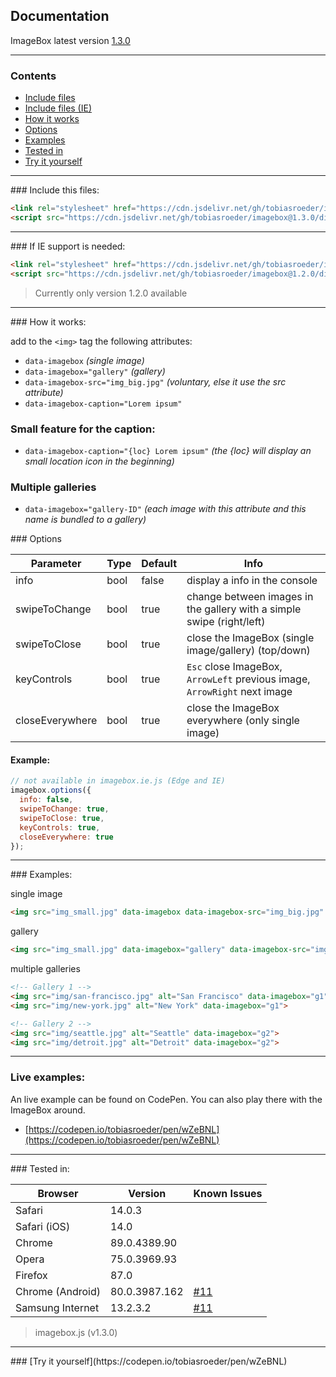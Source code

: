 ## Documentation

ImageBox latest version [1.3.0](https://github.com/tobiasroeder/imagebox/releases/tag/1.3.0)

***

### Contents

- [Include files](#include)
- [Include files (IE)](#include-ie)
- [How it works](#how-it-works)
- [Options](#options)
- [Examples](#examples)
- [Tested in](#tested-in)
- [Try it yourself](#try-out)

***

<div id="include"></div>
### Include this files:

```html
<link rel="stylesheet" href="https://cdn.jsdelivr.net/gh/tobiasroeder/imagebox@1.3.0/dist/imagebox.min.css">
<script src="https://cdn.jsdelivr.net/gh/tobiasroeder/imagebox@1.3.0/dist/imagebox.min.js"></script>
```
***

<div id="include-ie"></div>
### If IE support is needed:

```html
<link rel="stylesheet" href="https://cdn.jsdelivr.net/gh/tobiasroeder/imagebox@1.2.0/dist/imagebox.min.css">
<script src="https://cdn.jsdelivr.net/gh/tobiasroeder/imagebox@1.2.0/dist/imagebox.ie.min.js"></script>
```
> Currently only version 1.2.0 available

***

<div id="how-it-works"></div>
### How it works:

add to the `<img>` tag the following attributes:

- `data-imagebox` _(single image)_
- `data-imagebox="gallery"` _(gallery)_
- `data-imagebox-src="img_big.jpg"` _(voluntary, else it use the src attribute)_
- `data-imagebox-caption="Lorem ipsum"`

### Small feature for the caption:

- `data-imagebox-caption="{loc} Lorem ipsum"` _(the {loc} will display an small location icon in the beginning)_

### Multiple galleries

- `data-imagebox="gallery-ID"` _(each image with this attribute and this name is bundled to a gallery)_

<div id="options"></div>
### Options

Parameter | Type | Default | Info
--- | --- | --- | ---
info | bool | false | display a info in the console
swipeToChange | bool | true | change between images in the gallery with a simple swipe (right/left)
swipeToClose | bool | true | close the ImageBox (single image/gallery) (top/down)
keyControls | bool | true | `Esc` close ImageBox, `ArrowLeft` previous image, `ArrowRight` next image
closeEverywhere | bool | true | close the ImageBox everywhere (only single image)

#### Example:

```javascript
// not available in imagebox.ie.js (Edge and IE)
imagebox.options({
  info: false,
  swipeToChange: true,
  swipeToClose: true,
  keyControls: true,
  closeEverywhere: true
});
```

***

<div id="examples"></div>
### Examples:

single image

```html
<img src="img_small.jpg" data-imagebox data-imagebox-src="img_big.jpg" data-imagebox-caption="Lorem ipsum">
```

gallery

```html
<img src="img_small.jpg" data-imagebox="gallery" data-imagebox-src="img_big.jpg" data-imagebox-caption="Lorem ipsum">
```

multiple galleries

```html
<!-- Gallery 1 -->
<img src="img/san-francisco.jpg" alt="San Francisco" data-imagebox="g1">
<img src="img/new-york.jpg" alt="New York" data-imagebox="g1">

<!-- Gallery 2 -->
<img src="img/seattle.jpg" alt="Seattle" data-imagebox="g2">
<img src="img/detroit.jpg" alt="Detroit" data-imagebox="g2">
```

***

### Live examples:

An live example can be found on CodePen. You can also play there with the ImageBox around.
- [https://codepen.io/tobiasroeder/pen/wZeBNL](https://codepen.io/tobiasroeder/pen/wZeBNL)

***

<div id="tested-in"></div>
### Tested in:

Browser | Version | Known Issues
--- | --- | ---
Safari | 14.0.3 | 
Safari (iOS) | 14.0 | 
Chrome | 89.0.4389.90 | 
Opera | 75.0.3969.93 | 
Firefox | 87.0 | 
Chrome (Android) | 80.0.3987.162 | [#11](https://github.com/tobiasroeder/ImageBox/issues/11)
Samsung Internet | 13.2.3.2 | [#11](https://github.com/tobiasroeder/ImageBox/issues/11)

> imagebox.js (v1.3.0)

***

<div id="try-out"></div>
### [Try it yourself](https://codepen.io/tobiasroeder/pen/wZeBNL)
